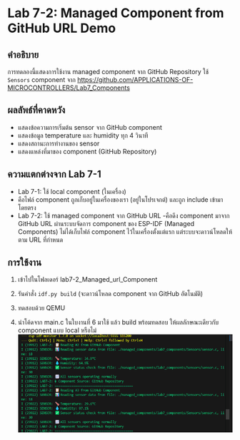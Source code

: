 # Lab 7-2: Managed Component from GitHub URL Demo

## คำอธิบาย
การทดลองนี้แสดงการใช้งาน managed component จาก GitHub Repository
ใช้ `Sensors` component จาก https://github.com/APPLICATIONS-OF-MICROCONTROLLERS/Lab7_Components

## ผลลัพธ์ที่คาดหวัง
- แสดงข้อความการเริ่มต้น sensor จาก GitHub component
- แสดงข้อมูล temperature และ humidity ทุก 4 วินาที
- แสดงสถานะการทำงานของ sensor
- แสดงแหล่งที่มาของ component (GitHub Repository)

## ความแตกต่างจาก Lab 7-1
- Lab 7-1: ใช้ local component (ในเครื่อง)
- คือไฟล์ component ถูกเก็บอยู่ในเครื่องของเรา (อยู่ในโปรเจกต์) และถูก include เข้ามาโดยตรง
- Lab 7-2: ใช้ managed component จาก GitHub URL
-คือดึง component มาจาก GitHub URL ผ่านระบบจัดการ component ของ ESP-IDF (Managed Components) ไม่ได้เก็บไฟล์ component ไว้ในเครื่องตั้งแต่แรก แต่ระบบจะดาวน์โหลดให้ตาม URL ที่กำหนด



## การใช้งาน
1. เข้าไปในโฟลเดอร์ lab7-2_Managed_url_Component
2. รันคำสั่ง `idf.py build` (จะดาวน์โหลด component จาก GitHub อัตโนมัติ)
3. ทดสอบด้วย QEMU    

2. นำโค้ดจาก main.c ในใบงานที่ 6 มาใช้ แล้ว build พร้อมทดสอบ
ให้ผลลักษณะเดียวกับ component แบบ local หรือไม่
![alt text](image.png)